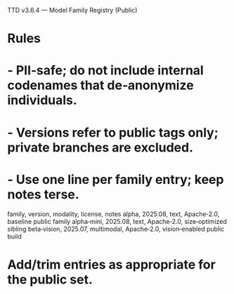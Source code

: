 TTD v3.6.4 — Model Family Registry (Public)


# Rules
# - PII‑safe; do not include internal codenames that de‑anonymize individuals.
# - Versions refer to public tags only; private branches are excluded.
# - Use one line per family entry; keep notes terse.


family, version, modality, license, notes
alpha, 2025.08, text, Apache‑2.0, baseline public family
alpha‑mini, 2025.08, text, Apache‑2.0, size‑optimized sibling
beta‑vision, 2025.07, multimodal, Apache‑2.0, vision‑enabled public build
# Add/trim entries as appropriate for the public set.
